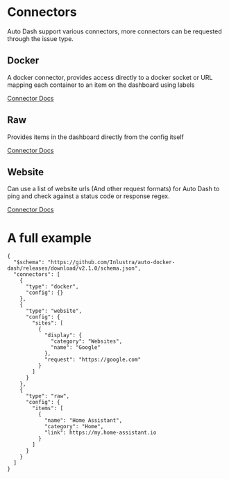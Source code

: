# Connectors

Auto Dash support various connectors, more connectors can be requested through the issue type.

## Docker

A docker connector, provides access directly to a docker socket or URL mapping each container to an item on the dashboard using labels

[Connector Docs](connectors/docker.md)

## Raw

Provides items in the dashboard directly from the config itself

[Connector Docs](connectors/raw.md)

## Website

Can use a list of website urls (And other request formats) for Auto Dash to ping and check against a status code or response regex.

[Connector Docs](connectors/website.md)

# A full example

```
{
  "$schema": "https://github.com/Inlustra/auto-docker-dash/releases/download/v2.1.0/schema.json",
  "connectors": [
    {
      "type": "docker",
      "config": {}
    },
    {
      "type": "website",
      "config": {
        "sites": [
          {
            "display": {
              "category": "Websites",
              "name": "Google"
            },
            "request": "https://google.com"
          }
        ]
      }
    },
    {
      "type": "raw",
      "config": {
        "items": [
          {
            "name": "Home Assistant",
            "category": "Home",
            "link": https://my.home-assistant.io
          }
        ]
      }
    }
  ]
}
```

